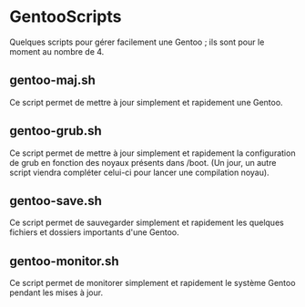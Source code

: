 # GentooScripts
Quelques scripts pour gérer facilement une Gentoo ; ils sont pour le moment au nombre de 4.

## gentoo-maj.sh
Ce script permet de mettre à jour simplement et rapidement une Gentoo.

## gentoo-grub.sh
Ce script permet de mettre à jour simplement et rapidement la configuration de grub en fonction des noyaux présents dans /boot. (Un jour, un autre script viendra compléter celui-ci pour lancer une compilation noyau).

## gentoo-save.sh
Ce script permet de sauvegarder simplement et rapidement les quelques fichiers et dossiers importants d'une Gentoo.

## gentoo-monitor.sh
Ce script permet de monitorer simplement et rapidement le système Gentoo pendant les mises à jour.

